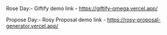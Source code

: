 Rose Day:- Giftify demo link -  https://giftify-omega.vercel.app/

Propose Day:- Rosy Proposal demo link - https://rosy-proposal-generator.vercel.app/
